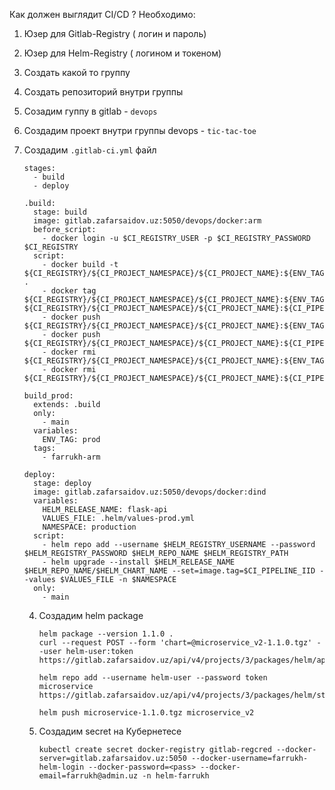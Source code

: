 Как должен выглядит CI/CD ?
Необходимо: 
1) Юзер для Gitlab-Registry ( логин и пароль) 
2) Юзер для Helm-Registry ( логином и токеном)
3) Создать какой то группу
4) Создать репозиторий внутри группы

1) Созадим гуппу в gitlab - ```devops```
2) Создадим проект внутри группы devops - ```tic-tac-toe```
3) Создадим ```.gitlab-ci.yml``` файл
   ```
   stages:
     - build
     - deploy 

   .build:
     stage: build
     image: gitlab.zafarsaidov.uz:5050/devops/docker:arm
     before_script:
       - docker login -u $CI_REGISTRY_USER -p $CI_REGISTRY_PASSWORD $CI_REGISTRY
     script: 
       - docker build -t ${CI_REGISTRY}/${CI_PROJECT_NAMESPACE}/${CI_PROJECT_NAME}:${ENV_TAG} .
       - docker tag ${CI_REGISTRY}/${CI_PROJECT_NAMESPACE}/${CI_PROJECT_NAME}:${ENV_TAG} ${CI_REGISTRY}/${CI_PROJECT_NAMESPACE}/${CI_PROJECT_NAME}:${CI_PIPELINE_IID}
       - docker push ${CI_REGISTRY}/${CI_PROJECT_NAMESPACE}/${CI_PROJECT_NAME}:${ENV_TAG}
       - docker push ${CI_REGISTRY}/${CI_PROJECT_NAMESPACE}/${CI_PROJECT_NAME}:${CI_PIPELINE_IID}
       - docker rmi ${CI_REGISTRY}/${CI_PROJECT_NAMESPACE}/${CI_PROJECT_NAME}:${ENV_TAG}
       - docker rmi ${CI_REGISTRY}/${CI_PROJECT_NAMESPACE}/${CI_PROJECT_NAME}:${CI_PIPELINE_IID}

   build_prod:
     extends: .build
     only:
       - main
     variables:
       ENV_TAG: prod
     tags:
       - farrukh-arm

   deploy:
     stage: deploy
     image: gitlab.zafarsaidov.uz:5050/devops/docker:dind
     variables:
       HELM_RELEASE_NAME: flask-api
       VALUES_FILE: .helm/values-prod.yml
       NAMESPACE: production
     script:
       - helm repo add --username $HELM_REGISTRY_USERNAME --password $HELM_REGISTRY_PASSWORD $HELM_REPO_NAME $HELM_REGISTRY_PATH
       - helm upgrade --install $HELM_RELEASE_NAME $HELM_REPO_NAME/$HELM_CHART_NAME --set=image.tag=$CI_PIPELINE_IID --values $VALUES_FILE -n $NAMESPACE
     only:
       - main
   ```


   4) Cоздадим helm package
      ```
      helm package --version 1.1.0 .
      curl --request POST --form 'chart=@microservice_v2-1.1.0.tgz' --user helm-user:token https://gitlab.zafarsaidov.uz/api/v4/projects/3/packages/helm/api/stable/charts

      helm repo add --username helm-user --password token microservice https://gitlab.zafarsaidov.uz/api/v4/projects/3/packages/helm/stable

      helm push microservice-1.1.0.tgz microservice_v2
      ```

   5) Создадим secret на Кубернетесе
      ```
      kubectl create secret docker-registry gitlab-regcred --docker-server=gitlab.zafarsaidov.uz:5050 --docker-username=farrukh-helm-login --docker-password=<pass> --docker-email=farrukh@admin.uz -n helm-farrukh
      ```

